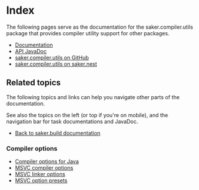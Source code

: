 # Index

The following pages serve as the documentation for the saker.compiler.utils package that provides compiler utility support for other packages.

<div class="doc-table-of-contents">

* [Documentation](/doc/index.md)
* [API JavaDoc](/javadoc/index.html)
* [saker.compiler.utils on GitHub](https://github.com/sakerbuild/saker.compiler.utils)
* [saker.compiler.utils on saker.nest](https://nest.saker.build/package/saker.compiler.utils)

</div>

## Related topics

The following topics and links can help you navigate other parts of the documentation. 

See also the topics on the left (or top if you're on mobile), and the navigation bar for task documentations and JavaDoc.

<div class="doc-table-of-contents">

* [Back to saker.build documentation](root:/saker.build/index.html)

</div>

### Compiler options

<div class="doc-table-of-contents">

* [Compiler options for Java](root:/saker.java.compiler/doc/javacompile/compileroptions.html)
* [MSVC compiler options](root:/saker.msvc/doc/ccompile/compileroptions.html)
* [MSVC linker options](root:/saker.msvc/doc/ccompile/linkeroptions.html)
* [MSVC option presets](root:/saker.msvc/doc/ccompile/optionpresets.html)

</div>
